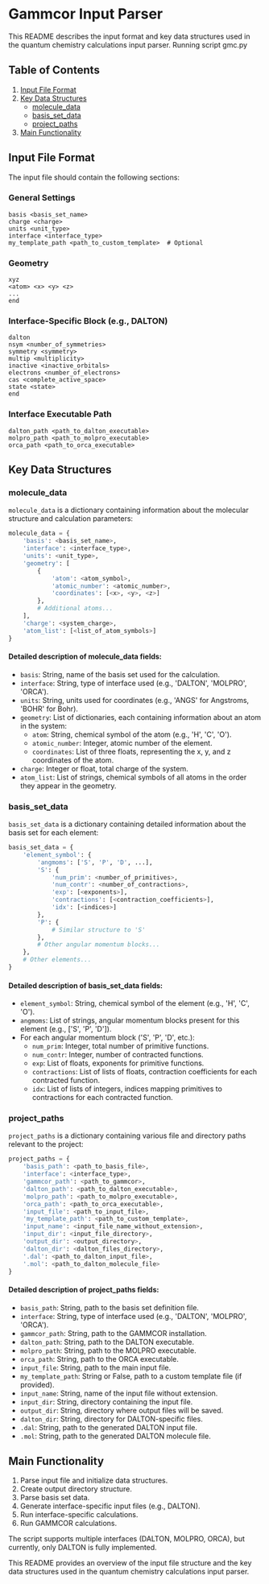 # Gammcor Input Parser

This README describes the input format and key data structures used in the quantum chemistry calculations input parser. Running script gmc.py

## Table of Contents
1. [Input File Format](#input-file-format)
2. [Key Data Structures](#key-data-structures)
   - [molecule_data](#molecule_data)
   - [basis_set_data](#basis_set_data)
   - [project_paths](#project_paths)
3. [Main Functionality](#main-functionality)

## Input File Format

The input file should contain the following sections:

### General Settings
```
basis <basis_set_name>
charge <charge>
units <unit_type>
interface <interface_type>
my_template_path <path_to_custom_template>  # Optional
```

### Geometry
```
xyz
<atom> <x> <y> <z>
...
end
```

### Interface-Specific Block (e.g., DALTON)
```
dalton
nsym <number_of_symmetries>
symmetry <symmetry>
multip <multiplicity>
inactive <inactive_orbitals>
electrons <number_of_electrons>
cas <complete_active_space>
state <state>
end
```

### Interface Executable Path
```
dalton_path <path_to_dalton_executable>
molpro_path <path_to_molpro_executable>
orca_path <path_to_orca_executable>
```

## Key Data Structures

### molecule_data

`molecule_data` is a dictionary containing information about the molecular structure and calculation parameters:

```python
molecule_data = {
    'basis': <basis_set_name>,
    'interface': <interface_type>,
    'units': <unit_type>,
    'geometry': [
        {
            'atom': <atom_symbol>,
            'atomic_number': <atomic_number>,
            'coordinates': [<x>, <y>, <z>]
        },
        # Additional atoms...
    ],
    'charge': <system_charge>,
    'atom_list': [<list_of_atom_symbols>]
}
```

#### Detailed description of molecule_data fields:
- `basis`: String, name of the basis set used for the calculation.
- `interface`: String, type of interface used (e.g., 'DALTON', 'MOLPRO', 'ORCA').
- `units`: String, units used for coordinates (e.g., 'ANGS' for Angstroms, 'BOHR' for Bohr).
- `geometry`: List of dictionaries, each containing information about an atom in the system:
  - `atom`: String, chemical symbol of the atom (e.g., 'H', 'C', 'O').
  - `atomic_number`: Integer, atomic number of the element.
  - `coordinates`: List of three floats, representing the x, y, and z coordinates of the atom.
- `charge`: Integer or float, total charge of the system.
- `atom_list`: List of strings, chemical symbols of all atoms in the order they appear in the geometry.

### basis_set_data

`basis_set_data` is a dictionary containing detailed information about the basis set for each element:

```python
basis_set_data = {
    'element_symbol': {
        'angmoms': ['S', 'P', 'D', ...],
        'S': {
            'num_prim': <number_of_primitives>,
            'num_contr': <number_of_contractions>,
            'exp': [<exponents>],
            'contractions': [<contraction_coefficients>],
            'idx': [<indices>]
        },
        'P': {
            # Similar structure to 'S'
        },
        # Other angular momentum blocks...
    },
    # Other elements...
}
```

#### Detailed description of basis_set_data fields:
- `element_symbol`: String, chemical symbol of the element (e.g., 'H', 'C', 'O').
- `angmoms`: List of strings, angular momentum blocks present for this element (e.g., ['S', 'P', 'D']).
- For each angular momentum block ('S', 'P', 'D', etc.):
  - `num_prim`: Integer, total number of primitive functions.
  - `num_contr`: Integer, number of contracted functions.
  - `exp`: List of floats, exponents for primitive functions.
  - `contractions`: List of lists of floats, contraction coefficients for each contracted function.
  - `idx`: List of lists of integers, indices mapping primitives to contractions for each contracted function.

### project_paths

`project_paths` is a dictionary containing various file and directory paths relevant to the project:

```python
project_paths = {
    'basis_path': <path_to_basis_file>,
    'interface': <interface_type>,
    'gammcor_path': <path_to_gammcor>,
    'dalton_path': <path_to_dalton_executable>,
    'molpro_path': <path_to_molpro_executable>,
    'orca_path': <path_to_orca_executable>,
    'input_file': <path_to_input_file>,
    'my_template_path': <path_to_custom_template>,
    'input_name': <input_file_name_without_extension>,
    'input_dir': <input_file_directory>,
    'output_dir': <output_directory>,
    'dalton_dir': <dalton_files_directory>,
    '.dal': <path_to_dalton_input_file>,
    '.mol': <path_to_dalton_molecule_file>
}
```

#### Detailed description of project_paths fields:
- `basis_path`: String, path to the basis set definition file.
- `interface`: String, type of interface used (e.g., 'DALTON', 'MOLPRO', 'ORCA').
- `gammcor_path`: String, path to the GAMMCOR installation.
- `dalton_path`: String, path to the DALTON executable.
- `molpro_path`: String, path to the MOLPRO executable.
- `orca_path`: String, path to the ORCA executable.
- `input_file`: String, path to the main input file.
- `my_template_path`: String or False, path to a custom template file (if provided).
- `input_name`: String, name of the input file without extension.
- `input_dir`: String, directory containing the input file.
- `output_dir`: String, directory where output files will be saved.
- `dalton_dir`: String, directory for DALTON-specific files.
- `.dal`: String, path to the generated DALTON input file.
- `.mol`: String, path to the generated DALTON molecule file.

## Main Functionality

1. Parse input file and initialize data structures.
2. Create output directory structure.
3. Parse basis set data.
4. Generate interface-specific input files (e.g., DALTON).
5. Run interface-specific calculations.
6. Run GAMMCOR calculations.

The script supports multiple interfaces (DALTON, MOLPRO, ORCA), but currently, only DALTON is fully implemented.

This README provides an overview of the input file structure and the key data structures used in the quantum chemistry calculations input parser. 
